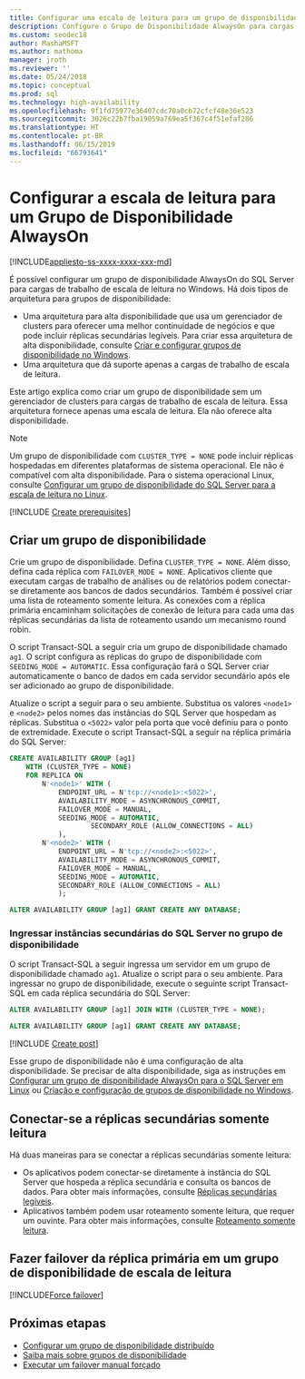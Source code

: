 ```yaml
---
title: Configurar uma escala de leitura para um grupo de disponibilidade
description: Configure o Grupo de Disponibilidade AlwaysOn para cargas de trabalho de escala de leitura no Windows.
ms.custom: seodec18
author: MashaMSFT
ms.author: mathoma
manager: jroth
ms.reviewer: ''
ms.date: 05/24/2018
ms.topic: conceptual
ms.prod: sql
ms.technology: high-availability
ms.openlocfilehash: 9f1fd75977e36407cdc70a0cb72cfcf48e36e523
ms.sourcegitcommit: 3026c22b7fba19059a769ea5f367c4f51efaf286
ms.translationtype: HT
ms.contentlocale: pt-BR
ms.lasthandoff: 06/15/2019
ms.locfileid: "66793641"
---
```

# <a name="configure-read-scale-for-an-always-on-availability-group"></a>Configurar a escala de leitura para um Grupo de Disponibilidade AlwaysOn

[!INCLUDE[appliesto-ss-xxxx-xxxx-xxx-md](../../../includes/appliesto-ss-xxxx-xxxx-xxx-md.md)]

É possível configurar um grupo de disponibilidade AlwaysOn do SQL Server para cargas de trabalho de escala de leitura no Windows. Há dois tipos de arquitetura para grupos de disponibilidade:
* Uma arquitetura para alta disponibilidade que usa um gerenciador de clusters para oferecer uma melhor continuidade de negócios e que pode incluir réplicas secundárias legíveis. Para criar essa arquitetura de alta disponibilidade, consulte [Criar e configurar grupos de disponibilidade no Windows](creation-and-configuration-of-availability-groups-sql-server.md). 
* Uma arquitetura que dá suporte apenas a cargas de trabalho de escala de leitura. 

Este artigo explica como criar um grupo de disponibilidade sem um gerenciador de clusters para cargas de trabalho de escala de leitura. Essa arquitetura fornece apenas uma escala de leitura. Ela não oferece alta disponibilidade.

>[!NOTE]
>Um grupo de disponibilidade com `CLUSTER_TYPE = NONE` pode incluir réplicas hospedadas em diferentes plataformas de sistema operacional. Ele não é compatível com alta disponibilidade. Para o sistema operacional Linux, consulte [Configurar um grupo de disponibilidade do SQL Server para a escala de leitura no Linux](../../../linux/sql-server-linux-availability-group-configure-rs.md).

[!INCLUDE [Create prerequisites](../../../includes/ss-availability-group-rs-prereq.md)]

## <a name="create-an-availability-group"></a>Criar um grupo de disponibilidade

Crie um grupo de disponibilidade. Defina `CLUSTER_TYPE = NONE`. Além disso, defina cada réplica com `FAILOVER_MODE = NONE`. Aplicativos cliente que executam cargas de trabalho de análises ou de relatórios podem conectar-se diretamente aos bancos de dados secundários. Também é possível criar uma lista de roteamento somente leitura. As conexões com a réplica primária encaminham solicitações de conexão de leitura para cada uma das réplicas secundárias da lista de roteamento usando um mecanismo round robin.

O script Transact-SQL a seguir cria um grupo de disponibilidade chamado `ag1`. O script configura as réplicas do grupo de disponibilidade com `SEEDING_MODE = AUTOMATIC`. Essa configuração fará o SQL Server criar automaticamente o banco de dados em cada servidor secundário após ele ser adicionado ao grupo de disponibilidade. 

Atualize o script a seguir para o seu ambiente. Substitua os valores `<node1>` e `<node2>` pelos nomes das instâncias do SQL Server que hospedam as réplicas. Substitua o `<5022>` valor pela porta que você definiu para o ponto de extremidade. Execute o script Transact-SQL a seguir na réplica primária do SQL Server:

```sql
CREATE AVAILABILITY GROUP [ag1]
    WITH (CLUSTER_TYPE = NONE)
    FOR REPLICA ON
        N'<node1>' WITH (
            ENDPOINT_URL = N'tcp://<node1>:<5022>',
            AVAILABILITY_MODE = ASYNCHRONOUS_COMMIT,
            FAILOVER_MODE = MANUAL,
            SEEDING_MODE = AUTOMATIC,
                    SECONDARY_ROLE (ALLOW_CONNECTIONS = ALL)
            ),
        N'<node2>' WITH (
            ENDPOINT_URL = N'tcp://<node2>:<5022>',
            AVAILABILITY_MODE = ASYNCHRONOUS_COMMIT,
            FAILOVER_MODE = MANUAL,
            SEEDING_MODE = AUTOMATIC,
            SECONDARY_ROLE (ALLOW_CONNECTIONS = ALL)
            );

ALTER AVAILABILITY GROUP [ag1] GRANT CREATE ANY DATABASE;
```

### <a name="join-secondary-sql-server-instances-to-the-availability-group"></a>Ingressar instâncias secundárias do SQL Server no grupo de disponibilidade

O script Transact-SQL a seguir ingressa um servidor em um grupo de disponibilidade chamado `ag1`. Atualize o script para o seu ambiente. Para ingressar no grupo de disponibilidade, execute o seguinte script Transact-SQL em cada réplica secundária do SQL Server:

```sql
ALTER AVAILABILITY GROUP [ag1] JOIN WITH (CLUSTER_TYPE = NONE);

ALTER AVAILABILITY GROUP [ag1] GRANT CREATE ANY DATABASE;
```

[!INCLUDE [Create post](../../../includes/ss-availability-group-rs-postactivity.md)]

Esse grupo de disponibilidade não é uma configuração de alta disponibilidade. Se precisar de alta disponibilidade, siga as instruções em [Configurar um grupo de disponibilidade AlwaysOn para o SQL Server em Linux](../../../linux/sql-server-linux-availability-group-configure-ha.md) ou [Criação e configuração de grupos de disponibilidade no Windows](creation-and-configuration-of-availability-groups-sql-server.md).

## <a name="connect-to-read-only-secondary-replicas"></a>Conectar-se a réplicas secundárias somente leitura

Há duas maneiras para se conectar a réplicas secundárias somente leitura:
* Os aplicativos podem conectar-se diretamente à instância do SQL Server que hospeda a réplica secundária e consulta os bancos de dados. Para obter mais informações, consulte [Réplicas secundárias legíveis](active-secondaries-readable-secondary-replicas-always-on-availability-groups.md).
* Aplicativos também podem usar roteamento somente leitura, que requer um ouvinte. Para obter mais informações, consulte [Roteamento somente leitura](listeners-client-connectivity-application-failover.md#ConnectToSecondary).

## <a name="fail-over-the-primary-replica-on-a-read-scale-availability-group"></a>Fazer failover da réplica primária em um grupo de disponibilidade de escala de leitura

[!INCLUDE[Force failover](../../../includes/ss-force-failover-read-scale-out.md)]

## <a name="next-steps"></a>Próximas etapas

* [Configurar um grupo de disponibilidade distribuído](distributed-availability-groups-always-on-availability-groups.md)
* [Saiba mais sobre grupos de disponibilidade](overview-of-always-on-availability-groups-sql-server.md)
* [Executar um failover manual forçado](perform-a-forced-manual-failover-of-an-availability-group-sql-server.md)
